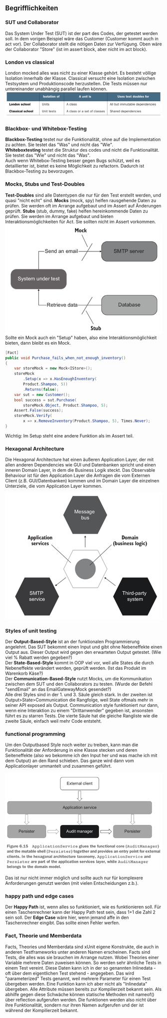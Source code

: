 ## Begrifflichkeiten

### SUT und Collaborator
Das System Under Test (SUT) ist der part des Codes, der getestet werden soll. 
In dem vorigen Beispiel wäre das Customer (Customer kommt auch in act vor). 
Der Collaborator stellt die nötigen Daten zur Verfügung. 
Oben wäre der Collaborator "Store" (ist im assert block, aber nicht im act block).

### London vs classical
London mocked alles was nicht zu einer Klasse gehört. 
Es besteht völlige Isolation innerhalb der Klasse.
Classical versucht eine Isolation zwischen Testsystem und Produktionscode herzustellen. 
Die Tests müssen nur untereinander unabhängig parallel laufen können.
![londonvsclassic](./Diagrams/londonclassic)

### Blackbox- und Whitebox-Testing
__Blackbox-Testing__ testet nur die Funktionalität, ohne auf die Implementation zu achten. Sie testet das "Was" und nicht das "Wie".  
__Whiteboxtesting__ testet die Struktur des codes und nicht die Funktionalität. Sie testet das "Wie" und nicht das "Was".  
Auch wenn Whitebox-Testing besser gegen Bugs schützt, weil es detaillierter ist, bietet es keine Möglichkeit zu refactorn. Dadurch ist Blackbox-Testing zu bevorzugen.

### Mocks, Stubs und Test-Doubles
__Test-Doubles__ sind alle Datentypen die nur für den Test erstellt werden, und quasi "nicht echt" sind. 
__Mocks__ (mock, spy) helfen rausgehende Daten zu prüfen. Sie werden oft im Arrange aufgebaut und im Assert auf Änderungen geprüft.
__Stubs__ (stub, dummy, fake) helfen hereinkommende Daten zu prüfen. Sie werden im Arrange aufgebaut und bieten Interaktionsmöglichkeiten für Act. Sie sollten nicht im Assert vorkommen.  
![mockstub](./Diagrams/mockstub)
Sollte ein Mock auch ein "Setup" haben, also eine Interaktionsmöglichkeit bieten, dann bleibt es ein Mock. 

```csharp
[Fact]
public void Purchase_fails_when_not_enough_inventory()
{
    var storeMock = new Mock<IStore>();
    storeMock
        .Setup(x => x.HasEnoughInventory(
        Product.Shampoo, 5))
        .Returns(false);
    var sut = new Customer();
    bool success = sut.Purchase(
        storeMock.Object, Product.Shampoo, 5);
    Assert.False(success);
    storeMock.Verify(
        x => x.RemoveInventory(Product.Shampoo, 5), Times.Never);
}
```

Wichtig: Im Setup steht eine andere Funktion als im Assert teil.

### Hexagonal Architecture
Die Hexagonal Architecture hat einen äußeren Application Layer, der mit allen anderen Dependencies wie GUI und Datenbanken spricht und einen inneren Domain Layer, in dem die Business Logik steckt. 
Das Observable Behaviour ist für den Application Layer die Anfragen die vom Externen Client (z.B. GUI/Datenbanken) kommen und im Domain Layer die einzelnen Unterziele, die vom Application Layer kommen. 

![hexagonal](./Diagrams/hexagonal)

### Styles of unit testing
Der __Output-Based-Style__ ist an der funktionalen Programmierung angelehnt. 
Das SUT bekommt einen Input und gibt ohne Nebeneffekte einen Output aus. 
Dieser Output wird gegen den erwarteten Output getestet. (Wie viel % Rabatt werden gegeben?)  
Der __State-Based-Style__ kommt in OOP viel vor, weil alle States die durch Nebeneffekte verändert werden, geprüft werden. (Ist das Produkt im Warenkorb Käse?)  
Der __Communication-Based-Style__ nutzt Mocks, um die Kommunikation zwischen dem SUT und den Collaborators zu testen. (Wurde der Befehl "sendEmail" an das EmailGatewayMock gesendet?)  
Alle drei Styles sind in der 1. und 3. Säule gleich stark. 
In der zweiten ist Output>State>Communication die Rangfolge, weil State oftmals mehr in seiner API exposed als Output. 
Communication style funktioniert nur dann, wenn eine Interaktion zu einem "Drittanwender" gegeben ist, ansonsten führt es zu starren Tests. 
Die vierte Säule hat die gleiche Rangliste wie die zweite Säule, einfach weil mehr Code entsteht.  

### functional programming
Um den Outputbased Style noch weiter zu treiben, kann man die Funktionalität der Anforderung in eine Klasse stecken und deren Seiteneffekte (also wo bekomme ich den Input her und was mache ich mit dem Output) an den Rand schieben. Das ganze wird dann vom Applicationlayer ummantelt und zusammen geführt. 

![144bild](./Diagrams/144bild)

Das ist nur nicht immer möglich und sollte auch nur für komplexere Anforderungen genutzt werden (mit vielen Entscheidungen z.b.).

### happy path und edge cases
Der __Happy Path__ ist, wenn alles so funktioniert, wie es funktionieren soll. Für einen Taschenrechner kann der Happy Path test sein, dass 1+1 die Zahl 2 sein soll. Der __Edge Case__ wäre hier, wenn jemand affe in den Taschenrechner eingibt. Das sollte einen Fehler werfen.

### Fact, Theorie und Memberdata
Facts, Theories und Memberdata sind xUnit eigene Konstrukte, die auch in anderen Testframeworks unter anderen Namen erscheinen.
Facts sind Tests, die alles was sie brauchen im Arrange nutzen.
Wobei Theories  einer Variable mehrere Daten zuweisen können. So werden sehr ähnliche Tests in einem Test vereint. 
Diese Daten kann ich in der so genannten Inlinedata - oft über dem eigentlichen Test stehend - angegeben. 
Das wird "parameterized" Tests genannt, weil mehrere Parameter für einen Test übergeben werden. 
Eine Funktion kann ich aber nicht als "Inlinedata" übergeben. Alle Attribute müssen bereits zur Kompilierzeit bekannt sein. Als abhilfe gegen diese Schwäche können statische Methoden mit nameof() über reflection aufgerufen werden. Die funktionen werden also nicht über ihre Funktionalität, sondern nur ihren Namen aufgerufen und der ist während der Kompilierzeit bekannt.